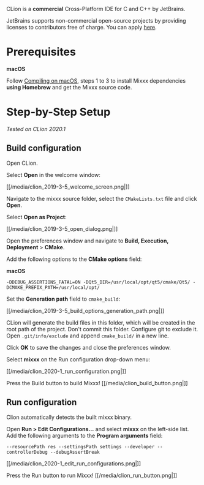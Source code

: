 CLion is a **commercial** Cross-Platform IDE for C and C++ by JetBrains.

JetBrains supports non-commercial open-source projects by providing
licenses to contributors free of charge. You can apply
[here](https://www.jetbrains.com/community/opensource/#support).

# Prerequisites

**macOS**

Follow [Compiling on macOS](compiling_on_os_x), steps 1 to 3 to install
Mixxx dependencies **using Homebrew** and get the Mixxx source code.

# Step-by-Step Setup

*Tested on CLion 2020.1*

## Build configuration

Open CLion.

Select **Open** in the welcome window:

[[/media/clion_2019-3-5_welcome_screen.png|]]

Navigate to the mixxx source folder, select the `CMakeLists.txt` file
and click **Open**.

Select **Open as Project**:

[[/media/clion_2019-3-5_open_dialog.png|]]

Open the preferences window and navigate to **Build, Execution,
Deployment** \> **CMake**.

Add the following options to the **CMake options** field:

**macOS**

    -DDEBUG_ASSERTIONS_FATAL=ON -DQt5_DIR=/usr/local/opt/qt5/cmake/Qt5/ -DCMAKE_PREFIX_PATH=/usr/local/opt/

Set the **Generation path** field to `cmake_build`:

[[/media/clion_2019-3-5_build_options_generation_path.png|]]

CLion will generate the build files in this folder, which will be
created in the root path of the project. Don't commit this folder.
Configure git to exclude it. Open `.git/info/exclude` and append
`cmake_build/` in a new line.

Click **OK** to save the changes and close the preferences window.

Select **mixxx** on the Run configuration drop-down menu:

[[/media/clion_2020-1_run_configuration.png|]]

Press the Build button to build Mixxx\! [[/media/clion_build_button.png|]]

## Run configuration

Clion automatically detects the built mixxx binary.

Open **Run \> Edit Configurations...** and select **mixxx** on the
left-side list. Add the following arguments to the **Program arguments**
field:

    --resourcePath res --settingsPath settings --developer --controllerDebug --debugAssertBreak

[[/media/clion_2020-1_edit_run_configurations.png|]]

Press the Run button to run Mixxx\! [[/media/clion_run_button.png|]]
